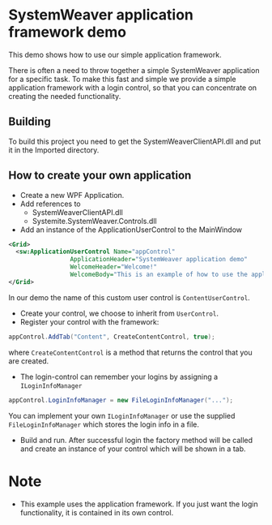 # SystemWeaver application framework demo

This demo shows how to use our simple application framework. 

There is often a need to throw together a simple SystemWeaver application for a specific task. To make this fast and simple we provide a simple application framework with a login control, so that you can concentrate on creating the needed functionality.

## Building

To build this project you need to get the SystemWeaverClientAPI.dll and put it in the Imported directory.


## How to create your own application

* Create a new WPF Application.
* Add references to 
  * SystemWeaverClientAPI.dll
  * Systemite.SystemWeaver.Controls.dll
* Add an instance of the ApplicationUserControl to the MainWindow

```xml
<Grid>
  <sw:ApplicationUserControl Name="appControl"
			     ApplicationHeader="SystemWeaver application demo"
			     WelcomeHeader="Welcome!"
			     WelcomeBody="This is an example of how to use the application framework." />
</Grid>
```
In our demo the name of this custom user control is `ContentUserControl`.

* Create your control, we choose to inherit from `UserControl`.
* Register your control with the framework:
```csharp
appControl.AddTab("Content", CreateContentControl, true);
```
where `CreateContentControl` is a method that returns the control that you are created.
* The login-control can remember your logins by assigning a `ILoginInfoManager`
```csharp
appControl.LoginInfoManager = new FileLoginInfoManager("...");
```
You can implement your own `ILoginInfoManager` or use the supplied `FileLoginInfoManager` which stores the login info in a file.
* Build and run. After successful login the factory method will be called and create an instance of your control which will be shown in a tab.

# Note

* This example uses the application framework. If you just want the login functionality, it is contained in its own control.

